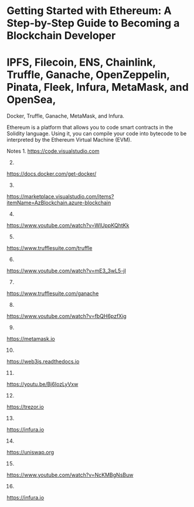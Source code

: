 # Getting Started with Ethereum: A Step-by-Step Guide to Becoming a Blockchain Developer

# IPFS, Filecoin, ENS, Chainlink, Truffle, Ganache, OpenZeppelin, Pinata, Fleek, Infura, MetaMask, and OpenSea, 
Docker, Truffle, Ganache, MetaMask, and Infura.

Ethereum is a platform that allows you to code smart contracts in the Solidity language. Using it, you can compile your code into bytecode to be interpreted by the Ethereum Virtual Machine (EVM).

Notes
1.
https://code.visualstudio.com

2.
https://docs.docker.com/get-docker/

3.
https://marketplace.visualstudio.com/items?itemName=AzBlockchain.azure-blockchain

4.
https://www.youtube.com/watch?v=WIUppKQhtKk

5.
https://www.trufflesuite.com/truffle

6.
https://www.youtube.com/watch?v=mE3_3wL5-jI

7.
https://www.trufflesuite.com/ganache

8.
https://www.youtube.com/watch?v=fbQH6pzfXig

9.
https://metamask.io

10.
https://web3js.readthedocs.io

11.
https://youtu.be/Bj6IozLyVxw

12.
https://trezor.io

13.
https://infura.io

14.
https://uniswap.org

15.
https://www.youtube.com/watch?v=NcKMBgNsBuw

16.
https://infura.io
